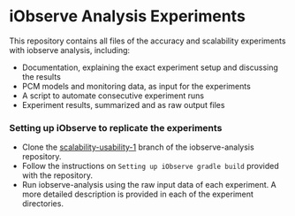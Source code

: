 # iObserve Analysis Experiments
This repository contains all files of the accuracy and scalability experiments with iobserve analysis, including:
 - Documentation, explaining the exact experiment setup and discussing the results
 - PCM models and monitoring data, as input for the experiments
 - A script to automate consecutive experiment runs
 - Experiment results, summarized and as raw output files

### Setting up iObserve to replicate the experiments
 - Clone the [scalability-usability-1](https://github.com/research-iobserve/iobserve-analysis/tree/scalability-usability-1) 
 branch of the iobserve-analysis repository.
 - Follow the instructions on `Setting up iObserve gradle build` provided with the repository.
 - Run iobserve-analysis using the raw input data of each experiment. 
 A more detailed description is provided in each of the experiment directories.